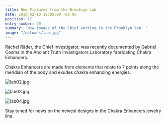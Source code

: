 ```yaml
---
title: New Pictures from the Brooklyn Lab
date: 2016-02-10 19:05:00 -05:00
position: 17
entry-number: 20
summary: 'New images of the Chief working in the Brooklyn lab. '
image: "/uploads/lab.jpg"
---
```


Ráchel Räder, the Chief Investigator, was recently documented by Gabriel Cosma in the Ancient Truth Investigators Laboratory fabricating Chakra Enhancers.

Chakra Enhancers are made from elements that relate to 7 points along the meridian of the body and exudes chakra enhancing energies.

![lab02.jpg](/uploads/lab02.jpg)

![lab03.jpg](/uploads/lab03.jpg)

![lab04.jpg](/uploads/lab04.jpg)

Stay tuned for news on the newest designs in the Chakra Enhancers jewelry line.